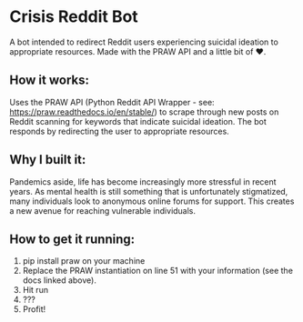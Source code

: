 # Crisis Reddit Bot
A bot intended to redirect Reddit users experiencing suicidal ideation to appropriate resources. Made with the PRAW API and a little bit of ❤.

## How it works:
Uses the PRAW API (Python Reddit API Wrapper - see: https://praw.readthedocs.io/en/stable/) to scrape through new posts on Reddit scanning for keywords that indicate suicidal ideation. The bot responds by redirecting the user to appropriate resources.

## Why I built it:
Pandemics aside, life has become increasingly more stressful in recent years. As mental health is still something that is unfortunately stigmatized, many individuals look to anonymous online forums for support. This creates a new avenue for reaching vulnerable individuals. 

## How to get it running: 
1. pip install praw on your machine
2. Replace the PRAW instantiation on line 51 with your information (see the docs linked above).
3. Hit run
4. ???
5. Profit! 
